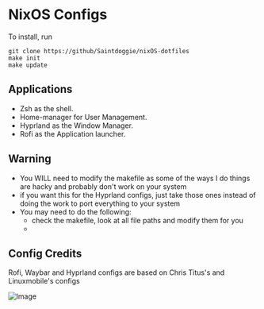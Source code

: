 # NixOS Configs

To install, run

```
git clone https://github/Saintdoggie/nixOS-dotfiles
make init
make update
```

## Applications
* Zsh as the shell.
* Home-manager for User Management.
* Hyprland as the Window Manager.
* Rofi as the Application launcher.

## Warning
* You WILL need to modify the makefile as some of the ways I do things are hacky and probably don't work on your system
* if you want this for the Hyprland configs, just take those ones instead of doing the work to port everything to your system
* You may need to do the following:
    * check the makefile, look at all file paths and modify them for you
    * 

## Config Credits
Rofi, Waybar and Hyprland configs are based on Chris Titus's and Linuxmobile's configs

![Image](https://github.com/Saintdoggie/NixOS-configs/blob/main/configs/screenshot.png?raw=true)